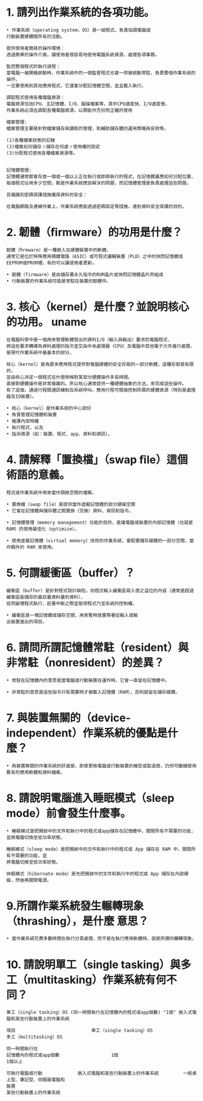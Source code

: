 
# 1. 請列出作業系統的各項功能。 
```
• 作業系統（operating system，OS）是一組程式，負責協調電腦或
行動裝置硬體間所有的活動。

提供使用者簡易的操作環境：
透過簡單的操作介面，讓使用者很容易地使用電腦系統資源，處理各項事務。

監控整個程式的執行過程：
當電腦一被開機啟動時，作業系統中的一個監督程式也會一併被啟動常駐，負責整個作業系統的操作，
一旦要使用到其他應用程式，它還會分配記憶體空間，並且載入執行。

調配程式使用各種電腦資源：
電腦資源包括CPU、主記憶體、I/O、磁碟檔案等，其中CPU速度快、I/O速度慢，
作業系統必須去調配各種電腦資源，以期能作充份而正確的使用

檔案管理:
檔案管理主要是針對檔案儲存與讀取的管理，和輔助儲存體的運用策略與安排等。

(1)各種檔案狀態的記錄 
(2)檔案如何儲存﹖儲存在何處﹖使用權的設定
(3)分配程式使用各種檔案資源等。


記憶體管理:
記憶體通常都會存放一個或一個以上正在執行或即將執行的程式，在記憶體裏應如何分配位置，
每個程式佔用多少空間，都是作業系統應該解決的問題，而記憶體管理是負責處理這些問題。

具備識別密碼保護措施確保資料的安全：

在電腦網路及連線作業上，作業系統應能透過密碼設定等措施，達到資料安全保護的目的。
```
# 2. 韌體（ﬁrmware）的功用是什麼？ 
```
韌體（ﬁrmware）是一種嵌入在硬體裝置中的軟體。
通常它是位於特殊應用積體電路（ASIC）或可程式邏輯裝置（PLD）之中的快閃記憶體或EEPROM或PROM裡，有的可以讓使用者更新。

• 韌體（firmware）是由儲存著永久指令的ROM晶片或快閃記憶體晶片所組成
• 行動裝置的作業系統可能是常駐在裝置的韌體中。
```
# 3. 核心（kernel）是什麼？並說明核心的功用。 uname
```
在電腦科學中是一個用來管理軟體發出的資料I/O（輸入與輸出）要求的電腦程式，
將這些要求轉譯為資料處理的指令並交由中央處理器（CPU）及電腦中其他電子元件進行處理，是現代作業系統中最基本的部分。

核心（kernel）是為眾多應用程式提供對電腦硬體的安全存取的一部分軟體，這種存取是有限的，
並由核心決定一個程式在什麼時候對某部分硬體操作多長時間。
直接對硬體操作是非常複雜的。所以核心通常提供一種硬體抽象的方法，來完成這些操作。
有了這個，通過行程間通訊機制及系統呼叫，應用行程可間接控制所需的硬體資源（特別是處理器及IO裝置）。

• 核心（kernel）是作業系統的中心部份
• 負責管理記憶體和裝置
• 維護內部時鐘
• 執行程式，以及
• 指派資源（如：裝置、程式、app、資料和資訊）。
```
# 4. 請解釋「置換檔」（swap ﬁle）這個術語的意義。 
```
程式或作業系統中用來當作調換空間的檔案。

• 置換檔（swap file）是提供當作虛擬記憶體的部分硬碟空間
• 它會在記憶體與儲存體之間置換（交換）資料、資訊和指令。

• 記憶體管理（memory management）功能的目的，是讓電腦或裝置的內部記憶體（也就是RAM）的使用最佳化（optimize）。

• 使用虛擬記憶體（virtual memory）技術的作業系統，會配置儲存媒體的一部分空間，當作額外的 RAM 來使用。
```
# 5. 何謂緩衝區（buffer）？ 
```
緩衝區（buffer）是針對程式設計缺陷，向程式輸入緩衝區寫入使之溢位的內容（通常是超過緩衝區能儲存的最巨量資料量的資料），
從而破壞程式執行、趁著中斷之際並取得程式乃至系統的控制權。

• 緩衝區是一塊記憶體或儲存空間，用來暫時放置等著從輸入或輸
出裝置進出的項目。
```
# 6. 請問所謂記憶體常駐（resident）與非常駐（nonresident）的差異？ 
```
• 常駐在記憶體內的意思是當電腦或行動裝置在運作時，它會一直留在記憶體中。

• 非常駐的意思是這些指令只有需要時才被載入記憶體（RAM），否則就留在儲存媒體。
```
# 7. 與裝置無關的（device-independent）作業系統的優點是什麼？ 
```
• 與裝置無關的作業系統的好處是，即使更換電腦或行動裝置的機型或製造商，仍然可繼續使用舊有的應用軟體和資料檔案。
```
# 8. 請說明電腦進入睡眠模式（sleep mode）前會發生什麼事。 
```
• 睡眠模式是把開啟中的文件和執行中的程式或app儲存在記憶體中，關閉所有不需要的功能，並將電腦切換至低功率狀態。

睡眠模式（sleep mode）是把開啟中的文件和執行中的程式或 App 儲存在 RAM 中，關閉所有不需要的功能，並
將電腦切換至低功率狀態。

休眠模式（hibernate mode）是先把開啟中的文件和執行中的程式或 App 儲存在內部硬碟，然後再關閉電源。
```
# 9.所謂作業系統發生輾轉現象（thrashing），是什麼 意思？ 
```
• 當作業系統花費多數時間在執行分頁處理，而不是在執行應用軟體時，就是所謂的輾轉現象。
```
# 10. 請說明單工（single tasking）與多工（multitasking）作業系統有何不同？
```
單工（single tasking）OS (同一時間執行在記憶體內的程式或app個數) "1個" 嵌入式電腦和某些行動裝置上的作業系統

項目                            單工（single tasking）OS                 多工（multitasking）OS
                      
同一時間執行在            
記憶體內的程式或app個數                   1個                                    1個以上
                   
可執行電腦或行動             嵌入式電腦和某些行動裝置上的作業系統         一般桌上型、筆記型、伺服器電腦和
裝置                                                                   某些行動裝置上的作業系統               
```
